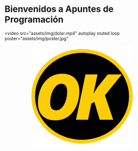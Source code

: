 # Bienvenidos a Apuntes de Programación

<video src="assets/img/dolar.mp4" autoplay muted loop poster="assets/img/poster.jpg"
	<source src="assets/img/dolar.wemb">
	<source src="assets/img/dolar.ogg">
</video>

<center>

![tile](assets/img/logo.png 'Etiqueta')

</center>


